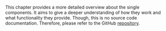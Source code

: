 This chapter provides a more detailed overview about the single components.
It aims to give a deeper understanding of how they work and what functionality
they provide.
Though, this is no source code documentation.
Therefore, please refer to the GitHub
[repository](https://github.com/amos-project2/metadata-hub).
